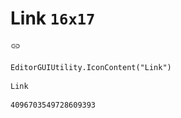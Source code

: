# Link `16x17`
<img src="/img/Link.png" width=16 height=17>

``` CSharp
EditorGUIUtility.IconContent("Link")
```
```
Link
```
```
4096703549728609393
```
